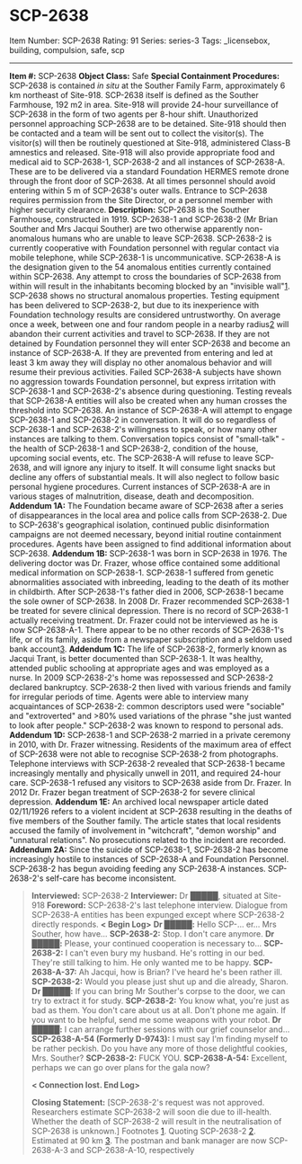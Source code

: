 # SCP-2638
Item Number: SCP-2638
Rating: 91
Series: series-3
Tags: _licensebox, building, compulsion, safe, scp

---

**Item #:** SCP-2638
**Object Class:** Safe
**Special Containment Procedures:** SCP-2638 is contained _in situ_ at the Souther Family Farm, approximately 6 km northeast of Site-918. SCP-2638 itself is defined as the Souther Farmhouse, 192 m2 in area.
Site-918 will provide 24-hour surveillance of SCP-2638 in the form of two agents per 8-hour shift. Unauthorized personnel approaching SCP-2638 are to be detained. Site-918 should then be contacted and a team will be sent out to collect the visitor(s). The visitor(s) will then be routinely questioned at Site-918, administered Class-B amnestics and released.
Site-918 will also provide appropriate food and medical aid to SCP-2638-1, SCP-2638-2 and all instances of SCP-2638-A. These are to be delivered via a standard Foundation HERMES remote drone through the front door of SCP-2638.
At all times personnel should avoid entering within 5 m of SCP-2638's outer walls. Entrance to SCP-2638 requires permission from the Site Director, or a personnel member with higher security clearance.
**Description:** SCP-2638 is the Souther Farmhouse, constructed in 1919.
SCP-2638-1 and SCP-2638-2 (Mr Brian Souther and Mrs Jacqui Souther) are two otherwise apparently non-anomalous humans who are unable to leave SCP-2638. SCP-2638-2 is currently cooperative with Foundation personnel with regular contact via mobile telephone, while SCP-2638-1 is uncommunicative.
SCP-2638-A is the designation given to the 54 anomalous entities currently contained within SCP-2638.
Any attempt to cross the boundaries of SCP-2638 from within will result in the inhabitants becoming blocked by an "invisible wall"[1](javascript:;). SCP-2638 shows no structural anomalous properties. Testing equipment has been delivered to SCP-2638-2, but due to its inexperience with Foundation technology results are considered untrustworthy.
On average once a week, between one and four random people in a nearby radius[2](javascript:;) will abandon their current activities and travel to SCP-2638. If they are not detained by Foundation personnel they will enter SCP-2638 and become an instance of SCP-2638-A. If they are prevented from entering and led at least 3 km away they will display no other anomalous behavior and will resume their previous activities. Failed SCP-2638-A subjects have shown no aggression towards Foundation personnel, but express irritation with SCP-2638-1 and SCP-2638-2's absence during questioning.
Testing reveals that SCP-2638-A entities will also be created when any human crosses the threshold into SCP-2638.
An instance of SCP-2638-A will attempt to engage SCP-2638-1 and SCP-2638-2 in conversation. It will do so regardless of SCP-2638-1 and SCP-2638-2's willingness to speak, or how many other instances are talking to them. Conversation topics consist of "small-talk" - the health of SCP-2638-1 and SCP-2638-2, condition of the house, upcoming social events, etc.
The SCP-2638-A will refuse to leave SCP-2638, and will ignore any injury to itself. It will consume light snacks but decline any offers of substantial meals. It will also neglect to follow basic personal hygiene procedures. Current instances of SCP-2638-A are in various stages of malnutrition, disease, death and decomposition.
**Addendum 1A:** The Foundation became aware of SCP-2638 after a series of disappearances in the local area and police calls from SCP-2638-2. Due to SCP-2638's geographical isolation, continued public disinformation campaigns are not deemed necessary, beyond initial routine containment procedures. Agents have been assigned to find additional information about SCP-2638.
**Addendum 1B:** SCP-2638-1 was born in SCP-2638 in 1976. The delivering doctor was Dr. Frazer, whose office contained some additional medical information on SCP-2638-1. SCP-2638-1 suffered from genetic abnormalities associated with inbreeding, leading to the death of its mother in childbirth. After SCP-2638-1's father died in 2006, SCP-2638-1 became the sole owner of SCP-2638. In 2008 Dr. Frazer recommended SCP-2638-1 be treated for severe clinical depression. There is no record of SCP-2638-1 actually receiving treatment. Dr. Frazer could not be interviewed as he is now SCP-2638-A-1. There appear to be no other records of SCP-2638-1's life, or of its family, aside from a newspaper subscription and a seldom used bank account[3](javascript:;).
**Addendum 1C:** The life of SCP-2638-2, formerly known as Jacqui Trant, is better documented than SCP-2638-1. It was healthy, attended public schooling at appropriate ages and was employed as a nurse. In 2009 SCP-2638-2's home was repossessed and SCP-2638-2 declared bankruptcy. SCP-2638-2 then lived with various friends and family for irregular periods of time. Agents were able to interview many acquaintances of SCP-2638-2: common descriptors used were "sociable" and "extroverted" and >80% used variations of the phrase "she just wanted to look after people." SCP-2638-2 was known to respond to personal ads.
**Addendum 1D:** SCP-2638-1 and SCP-2638-2 married in a private ceremony in 2010, with Dr. Frazer witnessing. Residents of the maximum area of effect of SCP-2638 were not able to recognise SCP-2638-2 from photographs. Telephone interviews with SCP-2638-2 revealed that SCP-2638-1 became increasingly mentally and physically unwell in 2011, and required 24-hour care. SCP-2638-1 refused any visitors to SCP-2638 aside from Dr. Frazer. In 2012 Dr. Frazer began treatment of SCP-2638-2 for severe clinical depression.
**Addendum 1E:** An archived local newspaper article dated 02/11/1926 refers to a violent incident at SCP-2638 resulting in the deaths of five members of the Souther family. The article states that local residents accused the family of involvement in "witchcraft", "demon worship" and "unnatural relations". No prosecutions related to the incident are recorded.
**Addendum 2A:** Since the suicide of SCP-2638-1, SCP-2638-2 has become increasingly hostile to instances of SCP-2638-A and Foundation Personnel. SCP-2638-2 has begun avoiding feeding any SCP-2638-A instances. SCP-2638-2's self-care has become inconsistent.
> **Interviewed:** SCP-2638-2
> **Interviewer:** Dr █████, situated at Site-918
> **Foreword:** SCP-2638-2's last telephone interview. Dialogue from SCP-2638-A entities has been expunged except where SCP-2638-2 directly responds.
> **< Begin Log>**
> **Dr █████:** Hello SCP-… er… Mrs Souther, how have…
> **SCP-2638-2:** Stop. I don't care anymore.
> **Dr █████:** Please, your continued cooperation is necessary to…
> **SCP-2638-2:** I can't even bury my husband. He's rotting in our bed. They're still talking to him. He only wanted me to be happy.
> **SCP-2638-A-37:** Ah Jacqui, how is Brian? I've heard he's been rather ill.
> **SCP-2638-2:** Would you please just shut up and die already, Sharon.
> **Dr █████:** If you can bring Mr Souther's corpse to the door, we can try to extract it for study.
> **SCP-2638-2:** You know what, you're just as bad as them. You don't care about us at all. Don't phone me again. If you want to be helpful, send me some weapons with your robot.
> **Dr █████:** I can arrange further sessions with our grief counselor and…
> **SCP-2638-A-54 (Formerly D-9743):** I must say I'm finding myself to be rather peckish. Do you have any more of those delightful cookies, Mrs. Souther?
> **SCP-2638-2:** FUCK YOU.
> **SCP-2638-A-54:** Excellent, perhaps we can go over plans for the gala now?  
>    
>  **< Connection lost. End Log>**  
>    
>  **Closing Statement:** [SCP-2638-2's request was not approved. Researchers estimate SCP-2638-2 will soon die due to ill-health. Whether the death of SCP-2638-2 will result in the neutralisation of SCP-2638 is unknown.]
Footnotes
[1](javascript:;). Quoting SCP-2638-2
[2](javascript:;). Estimated at 90 km
[3](javascript:;). The postman and bank manager are now SCP-2638-A-3 and SCP-2638-A-10, respectively